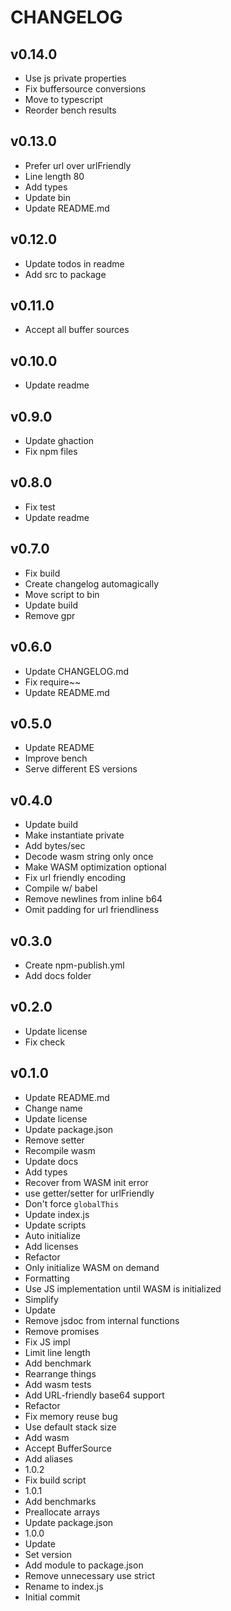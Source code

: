 # CHANGELOG

## v0.14.0
- Use js private properties
- Fix buffersource conversions
- Move to typescript
- Reorder bench results

## v0.13.0
- Prefer url over urlFriendly
- Line length 80
- Add types
- Update bin
- Update README.md

## v0.12.0
- Update todos in readme
- Add src to package

## v0.11.0
- Accept all buffer sources

## v0.10.0
- Update readme

## v0.9.0
- Update ghaction
- Fix npm files

## v0.8.0
- Fix test
- Update readme

## v0.7.0
- Fix build
- Create changelog automagically
- Move script to bin
- Update build
- Remove gpr

## v0.6.0
- Update CHANGELOG.md
- Fix require~~
- Update README.md

## v0.5.0
- Update README
- Improve bench
- Serve different ES versions

## v0.4.0
- Update build
- Make instantiate private
- Add bytes/sec
- Decode wasm string only once
- Make WASM optimization optional
- Fix url friendly encoding
- Compile w/ babel
- Remove newlines from inline b64
- Omit padding for url friendliness

## v0.3.0
- Create npm-publish.yml
- Add docs folder

## v0.2.0
- Update license
- Fix check

## v0.1.0
- Update README.md
- Change name
- Update license
- Update package.json
- Remove setter
- Recompile wasm
- Update docs
- Add types
- Recover from WASM init error
- use getter/setter for urlFriendly
- Don't force `globalThis`
- Update index.js
- Update scripts
- Auto initialize
- Add licenses
- Refactor
- Only initialize WASM on demand
- Formatting
- Use JS implementation until WASM is initialized
- Simplify
- Update
- Remove jsdoc from internal functions
- Remove promises
- Fix JS impl
- Limit line length
- Add benchmark
- Rearrange things
- Add wasm tests
- Add URL-friendly base64 support
- Refactor
- Fix memory reuse bug
- Use default stack size
- Add wasm
- Accept BufferSource
- Add aliases
- 1.0.2
- Fix build script
- 1.0.1
- Add benchmarks
- Preallocate arrays
- Update package.json
- 1.0.0
- Update
- Set version
- Add module to package.json
- Remove unnecessary use strict
- Rename to index.js
- Initial commit